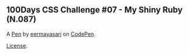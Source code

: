 100Days CSS Challenge #07 - My Shiny Ruby  (N.087)
--------------------------------------------------


A [Pen](https://codepen.io/eermayasari/pen/KbqKee) by [eermayasari](https://codepen.io/eermayasari) on [CodePen](https://codepen.io).

[License](https://codepen.io/eermayasari/pen/KbqKee/license).